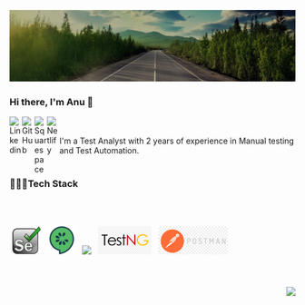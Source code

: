 
![Image](https://github.com/anuarun88/AnuArun88/blob/master/image.jpg)
### Hi there, I'm Anu 👋

<a href="https:http://www.linkedin.com/in/anuarun88">
  <img align="left" alt="Linkedin" width="22px" src="https://cdn.jsdelivr.net/npm/simple-icons@v3/icons/linkedin.svg" />
</a>
<a href="https://github.com/anuarun88">
  <img align="left" alt="GitHub" width="22px" src="https://cdn.jsdelivr.net/npm/simple-icons@3.1.0/icons/github.svg" />
 </a>
 <a href="http://anuarun.me/">
  <img align="left" alt="Squarespace" width="22px" src="https://cdn.jsdelivr.net/npm/simple-icons@3.1.0/icons/squarespace.svg" />
 </a>
 <a href="http:https://anuarun.netlify.app/">
  <img align="left" alt="Netlify" width="22px" src="https://cdn.jsdelivr.net/npm/simple-icons@3.1.0/icons/netlify.svg" />
 </a>
 
<br />
<br />
I'm a Test Analyst with 2 years of experience in Manual testing and Test Automation.

<br />
<br />


<h3 align="left"> 👨🏽‍💻Tech Stack </h3>

</p><br>

<p align="center">
  <br>
<code><img height="50" src="https://github.com/anuarun88/AnuArun88/blob/master/Icons/Selenium.png"></code>&nbsp;&nbsp;
<code><img height="50" src="https://github.com/anuarun88/AnuArun88/blob/master/Icons/Cucumber.png"></code>&nbsp;&nbsp;
  <code><img height="50" src="https://github.com/anuarun88/AnuArun88/blob/master/Icons/Maven.jpg"></code>&nbsp;&nbsp;
  <code><img height="50" src="https://github.com/anuarun88/AnuArun88/blob/master/Icons/TestNG.png"></code>&nbsp;&nbsp;
  <code><img height="50" src="https://github.com/anuarun88/AnuArun88/blob/master/Icons/Postman.png"></code>&nbsp;&nbsp;
  <code><img height="50" src=""></code>&nbsp;&nbsp;
<code><img height="50" src=""></code>&nbsp;&nbsp;
  <code><img height="50" src=""></code>&nbsp;&nbsp;
  <code><img height="50" src=""></code>&nbsp;&nbsp;
  <code><img height="50" src=""></code>&nbsp;&nbsp;
  <code><img height="50" src=""></code>&nbsp;&nbsp;
  <code><img height="50" src=""></code>&nbsp;&nbsp;
  <code><img height="50" src=""></code>&nbsp;&nbsp;
  <code><img height="50" src=""></code>&nbsp;&nbsp;
</p><br>






<h3  align='center'> <img align="right" src="https://visitor-badge.laobi.icu/badge?page_id=anuarun88.anuarun88" /></h3><br>

